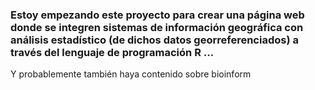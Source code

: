### Estoy empezando este proyecto para crear una página web donde se integren sistemas de información geográfica con análisis estadístico (de dichos datos georreferenciados) a través del lenguaje de programación R  ...

Y probablemente también haya contenido sobre bioinform


<!--
**juan-gl/juan-gl** is a ✨ _special_ ✨ repository because its `README.md` (this file) appears on your GitHub profile.

Here are some ideas to get you started:

- 🔭 I’m currently working on ...
- 🌱 I’m currently learning ...
- 👯 I’m looking to collaborate on ...
- 🤔 I’m looking for help with ...
- 💬 Ask me about ...
- 📫 How to reach me: ...
- 😄 Pronouns: ...
- ⚡ Fun fact: ...
-->
